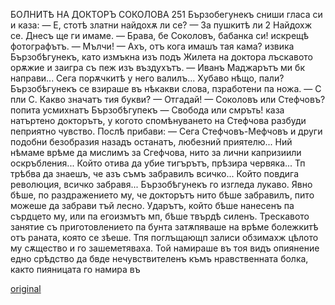 ﻿БОЛНИТѢ НА ДОКТОРЪ СОКОЛОВА
251
Бързобегунекъ сниши гласа си и каза: — Е, стотѣ златни найдохѫ ли се?
— За пушкитѣ ли 2 Найдохж се. Днесъ ще ги имаме.
— Брава, бе Соколовъ, бабанка си! искрещѣ фотографътъ. — Мълчи!
— Ахъ, отъ кога имашъ тая кама? извика Бързобѣгунекъ, като измъкна изъ подъ Жилета на доктора лъскавото орѫжие и заигра съ пеж изъ въздухътъ.
— Иванъ Маджарътъ ми бк направи... Сега порѫчкитѣ у него валилъ... Хубаво нѣщо, пали?
Бързобѣгунекъ се взираше въ нѣкакви слова, пзработени па ножа.
— С пли С. Какво значатъ тия букви?
— Отгадай!
— Соколовъ или Стефчовъ? попита усмихнатъ Бързобѣгупекъ
— Свобода или смръть! каза натъртено докторътъ, у когото спомѣнуването на Стефчова разбуди пеприятно чувство. Послѣ прибави:
— Сега Стефчовъ-Мефчовъ и други подобни безобразия назадъ останатъ, любезний приятелю... Ний нѣмаме врѣме да мислимъ за Сгефчова, нито за лични капризиили оскръбления... Който отива да убие тигърътъ, прѣзира червяка... Тп трѣбва да знаешъ, че азъ съмъ забравилъ всичко... Който повдига революция, всичко забравя...
Бързобѣгунекъ го изгледа лукаво.
Явно бѣше, по раздражението му, че докторътъ нито бѣше забравилъ, пито можеше да забрави тъй лесно. Ударътъ, който бѣше нанесенъ па сърдцето му, или па егоизмътъ мп, бѣше твърдѣ силенъ. Трескавото занятие съ приготовлението па бунта затѫпяваше на врѣме болежкитѣ отъ раната, която се зѣеше. Тпя поглъщающп залиси обзимахж цѣлото му сѫщество и го зашеметяваха. Той намираше въ тоя видъ опиянение едно срѣдство да бвде нечувствителенъ къмъ нравственната болка, както пияницата го намира въ

[original](images/282.jpg)